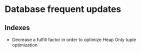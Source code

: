 # Database frequent updates

## Indexes
* Decrease a fulfill factor in order to optimize Heap Only tuple optimization
